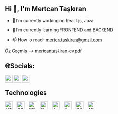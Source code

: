 ## Hi 👋, I'm Mertcan Taşkıran

- 🔭 I’m currently working on React.js, Java
- 🌱 I’m currently learning FRONTEND and BACKEND

- 📫 How to reach mertcn.taskiran@gmail.com

Öz Geçmiş --> [mertcantaskiran-cv.pdf](https://github.com/mertcan-taskiran/mertcan-taskiran/files/11405671/mertcantaskiran-cv.pdf)

## 🌐Socials:

[<img align="left" alt="yourusername | LinkedIn" width="25px" height="25px" src="https://raw.githubusercontent.com/peterthehan/peterthehan/master/assets/linkedin.svg" />][linkedin]
[<img align="left" alt="yourusername | Instagram" width="25px" height="25px" src="https://raw.githubusercontent.com/peterthehan/peterthehan/master/assets/instagram.svg" />][instagram]
[<img align="left" alt="your-discord-username | Discord" width="25px" height="25px" src="https://raw.githubusercontent.com/peterthehan/peterthehan/master/assets/discord.svg" />][discord]

[linkedin]: https://linkedin.com/in/mertcntaskiran/
[instagram]: https://instagram.com/mertcan.tskrn/
[discord]: https://discordapp.com/users/Mertcan#0694

<br>

## Technologies

<div>
  <img src="https://cdn.jsdelivr.net/npm/programming-languages-logos/src/html/html.png" alt="HTML" width="25" height="25" style="margin-right: 10px;">
  <img src="https://cdn.jsdelivr.net/npm/programming-languages-logos/src/css/css.png" alt="CSS" width="25" height="25" style="margin-right: 10px;">
  <img src="https://cdn.jsdelivr.net/npm/programming-languages-logos@latest/src/scss/scss.png" alt="SCSS" width="25" height="25" style="margin-right: 10px;">
  <img src="https://cdn.jsdelivr.net/npm/programming-languages-logos/src/bootstrap/bootstrap.png" alt="Bootstrap" width="25" height="25" style="margin-right: 10px;">
  <img src="https://cdn.jsdelivr.net/npm/programming-languages-logos/src/javascript/javascript.png" alt="JavaScript" width="25" height="25" style="margin-right: 10px;">
  <img src="https://cdn.jsdelivr.net/npm/programming-languages-logos/src/angular/angular.png" alt="Angular" width="25" height="25" style="margin-right: 10px;">
  <img src="https://cdn.jsdelivr.net/npm/programming-languages-logos/src/csharp/csharp.png" alt="C#" width="25" height="25" style="margin-right: 10px;">
  <img src="https://cdn.jsdelivr.net/npm/programming-languages-logos/src/dotnet/dotnet.png" alt="ASP.NET" width="25" height="25">
</div>
